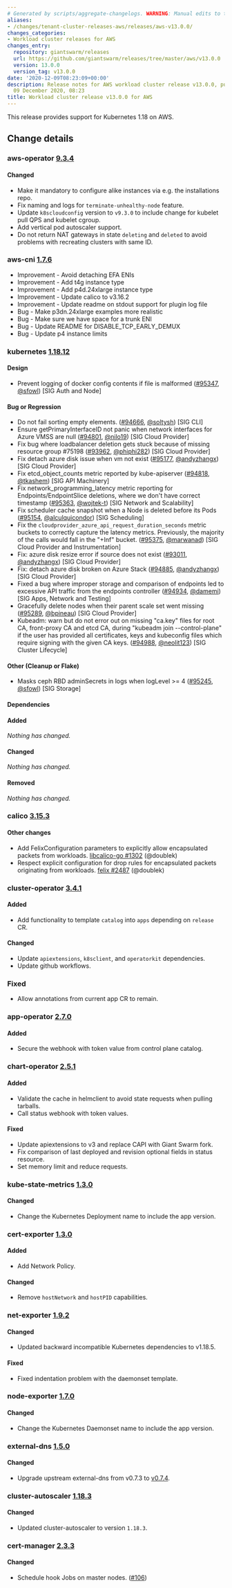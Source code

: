 ```yaml
---
# Generated by scripts/aggregate-changelogs. WARNING: Manual edits to this files will be overwritten.
aliases:
- /changes/tenant-cluster-releases-aws/releases/aws-v13.0.0/
changes_categories:
- Workload cluster releases for AWS
changes_entry:
  repository: giantswarm/releases
  url: https://github.com/giantswarm/releases/tree/master/aws/v13.0.0
  version: 13.0.0
  version_tag: v13.0.0
date: '2020-12-09T08:23:09+00:00'
description: Release notes for AWS workload cluster release v13.0.0, published on
  09 December 2020, 08:23
title: Workload cluster release v13.0.0 for AWS
---
```


This release provides support for Kubernetes 1.18 on AWS.

## Change details


### aws-operator [9.3.4](https://github.com/giantswarm/aws-operator/releases/tag/v9.3.4)

#### Changed

- Make it mandatory to configure alike instances via e.g. the installations repo.
- Fix naming and logs for `terminate-unhealthy-node` feature.
- Update `k8scloudconfig` version to `v9.3.0` to include change for kubelet pull QPS and kubelet cgroup.
- Add vertical pod autoscaler support.
- Do not return NAT gateways in state `deleting` and `deleted` to avoid problems with recreating clusters with same ID. 


### aws-cni [1.7.6](https://github.com/aws/amazon-vpc-cni-k8s/releases/tag/v1.7.6)

-  Improvement - Avoid detaching EFA ENIs
-  Improvement - Add t4g instance type
-  Improvement - Add p4d.24xlarge instance type
-  Improvement - Update calico to v3.16.2
-  Improvement - Update readme on stdout support for plugin log file
-  Bug - Make p3dn.24xlarge examples more realistic
-  Bug - Make sure we have space for a trunk ENI
-  Bug - Update README for DISABLE_TCP_EARLY_DEMUX
-  Bug - Update p4 instance limits


### kubernetes [1.18.12](https://github.com/kubernetes/kubernetes/releases/tag/v1.18.12)

#### Design
- Prevent logging of docker config contents if file is malformed ([#95347](https://github.com/kubernetes/kubernetes/pull/95347), [@sfowl](https://github.com/sfowl)) [SIG Auth and Node]
#### Bug or Regression
- Do not fail sorting empty elements. ([#94666](https://github.com/kubernetes/kubernetes/pull/94666), [@soltysh](https://github.com/soltysh)) [SIG CLI]
- Ensure getPrimaryInterfaceID not panic when network interfaces for Azure VMSS are null ([#94801](https://github.com/kubernetes/kubernetes/pull/94801), [@nilo19](https://github.com/nilo19)) [SIG Cloud Provider]
- Fix bug where loadbalancer deletion gets stuck because of missing resource group &#35;75198 ([#93962](https://github.com/kubernetes/kubernetes/pull/93962), [@phiphi282](https://github.com/phiphi282)) [SIG Cloud Provider]
- Fix detach azure disk issue when vm not exist ([#95177](https://github.com/kubernetes/kubernetes/pull/95177), [@andyzhangx](https://github.com/andyzhangx)) [SIG Cloud Provider]
- Fix etcd_object_counts metric reported by kube-apiserver ([#94818](https://github.com/kubernetes/kubernetes/pull/94818), [@tkashem](https://github.com/tkashem)) [SIG API Machinery]
- Fix network_programming_latency metric reporting for Endpoints/EndpointSlice deletions, where we don't have correct timestamp ([#95363](https://github.com/kubernetes/kubernetes/pull/95363), [@wojtek-t](https://github.com/wojtek-t)) [SIG Network and Scalability]
- Fix scheduler cache snapshot when a Node is deleted before its Pods ([#95154](https://github.com/kubernetes/kubernetes/pull/95154), [@alculquicondor](https://github.com/alculquicondor)) [SIG Scheduling]
- Fix the `cloudprovider_azure_api_request_duration_seconds` metric buckets to correctly capture the latency metrics. Previously, the majority of the calls would fall in the "+Inf" bucket. ([#95375](https://github.com/kubernetes/kubernetes/pull/95375), [@marwanad](https://github.com/marwanad)) [SIG Cloud Provider and Instrumentation]
- Fix: azure disk resize error if source does not exist ([#93011](https://github.com/kubernetes/kubernetes/pull/93011), [@andyzhangx](https://github.com/andyzhangx)) [SIG Cloud Provider]
- Fix: detach azure disk broken on Azure Stack ([#94885](https://github.com/kubernetes/kubernetes/pull/94885), [@andyzhangx](https://github.com/andyzhangx)) [SIG Cloud Provider]
- Fixed a bug where improper storage and comparison of endpoints led to excessive API traffic from the endpoints controller ([#94934](https://github.com/kubernetes/kubernetes/pull/94934), [@damemi](https://github.com/damemi)) [SIG Apps, Network and Testing]
- Gracefully delete nodes when their parent scale set went missing ([#95289](https://github.com/kubernetes/kubernetes/pull/95289), [@bpineau](https://github.com/bpineau)) [SIG Cloud Provider]
- Kubeadm: warn but do not error out on missing "ca.key" files for root CA, front-proxy CA and etcd CA, during "kubeadm join --control-plane" if the user has provided all certificates, keys and kubeconfig files which require signing with the given CA keys. ([#94988](https://github.com/kubernetes/kubernetes/pull/94988), [@neolit123](https://github.com/neolit123)) [SIG Cluster Lifecycle]
#### Other (Cleanup or Flake)
- Masks ceph RBD adminSecrets in logs when logLevel >= 4 ([#95245](https://github.com/kubernetes/kubernetes/pull/95245), [@sfowl](https://github.com/sfowl)) [SIG Storage]
#### Dependencies
#### Added
_Nothing has changed._
#### Changed
_Nothing has changed._
#### Removed
_Nothing has changed._


### calico [3.15.3](https://github.com/projectcalico/calico/releases/tag/v3.15.3)

#### Other changes
 - Add FelixConfiguration parameters to explicitly allow encapsulated packets from workloads. [libcalico-go #1302](https://github.com/projectcalico/libcalico-go/pull/1302) (@doublek)
 - Respect explicit configuration for drop rules for encapsulated packets originating from workloads. [felix #2487](https://github.com/projectcalico/felix/pull/2487) (@doublek)

### cluster-operator [3.4.1](https://github.com/giantswarm/cluster-operator/releases/tag/v3.4.1)

#### Added

- Add functionality to template `catalog` into `apps` depending on `release` CR.

#### Changed

- Update `apiextensions`, `k8sclient`, and `operatorkit` dependencies.
- Update github workflows.

### Fixed

-  Allow annotations from current app CR to remain.

### app-operator [2.7.0](https://github.com/giantswarm/app-operator/releases/tag/v2.7.0)

#### Added
- Secure the webhook with token value from control plane catalog.


### chart-operator [2.5.1](https://github.com/giantswarm/chart-operator/releases/tag/v2.5.0)

#### Added
- Validate the cache in helmclient to avoid state requests when pulling tarballs.
- Call status webhook with token values.
#### Fixed
- Update apiextensions to v3 and replace CAPI with Giant Swarm fork.
- Fix comparison of last deployed and revision optional fields in status resource.
- Set memory limit and reduce requests.


### kube-state-metrics [1.3.0](https://github.com/giantswarm/kube-state-metrics-app/releases/tag/v1.3.0)

#### Changed
- Change the Kubernetes Deployment name to include the app version.


### cert-exporter [1.3.0](https://github.com/giantswarm/cert-exporter/releases/tag/v1.3.0)

#### Added
- Add Network Policy.
#### Changed
- Remove `hostNetwork` and `hostPID` capabilities.


### net-exporter [1.9.2](https://github.com/giantswarm/net-exporter/releases/tag/v1.9.2)

#### Changed
- Updated backward incompatible Kubernetes dependencies to v1.18.5.
#### Fixed
- Fixed indentation problem with the daemonset template.


### node-exporter [1.7.0](https://github.com/giantswarm/node-exporter-app/releases/tag/v1.7.0)

#### Changed
- Change the Kubernetes Daemonset name to include the app version.


### external-dns [1.5.0](https://github.com/giantswarm/external-dns-app/releases/tag/v1.5.0)

#### Changed
- Upgrade upstream external-dns from v0.7.3 to [v0.7.4](https://github.com/kubernetes-sigs/external-dns/releases/tag/v0.7.4).


### cluster-autoscaler [1.18.3](https://github.com/giantswarm/cluster-autoscaler-app/releases/tag/v1.18.3)

#### Changed
- Updated cluster-autoscaler to version `1.18.3`.


### cert-manager [2.3.3](https://github.com/giantswarm/cert-manager-app/releases/tag/v2.3.3)

#### Changed
- Schedule hook Jobs on master nodes. ([#106](https://github.com/giantswarm/cert-manager-app/pull/106))
